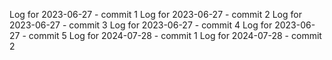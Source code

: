 Log for 2023-06-27 - commit 1
Log for 2023-06-27 - commit 2
Log for 2023-06-27 - commit 3
Log for 2023-06-27 - commit 4
Log for 2023-06-27 - commit 5
Log for 2024-07-28 - commit 1
Log for 2024-07-28 - commit 2
